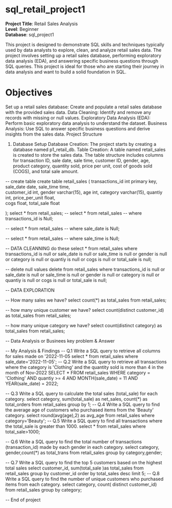 # sql_retail_project1
**Project Title**: Retail Sales Analysis  
**Level**: Beginner  
**Database**:  sql_project1

This project is designed to demonstrate SQL skills and techniques typically used by data analysts to explore, clean, and analyze retail sales data. The project involves setting up a retail sales database, performing exploratory data analysis (EDA), and answering specific business questions through SQL queries. This project is ideal for those who are starting their journey in data analysis and want to build a solid foundation in SQL.

# Objectives
Set up a retail sales database: Create and populate a retail sales database with the provided sales data.
Data Cleaning: Identify and remove any records with missing or null values.
Exploratory Data Analysis (EDA): Perform basic exploratory data analysis to understand the dataset.
Business Analysis: Use SQL to answer specific business questions and derive insights from the sales data.
Project Structure
1. Database Setup
Database Creation: The project starts by creating a database named p1_retail_db.
Table Creation: A table named retail_sales is created to store the sales data. The table structure includes columns for transaction ID, sale date, sale time, customer ID, gender, age, product category, quantity sold, price per unit, cost of goods sold (COGS), and total sale amount.

-- create table
create table retail_sales
(
   transactions_id	int primary key,
   sale_date date,
   sale_time time,	
   customer_id int,	
   gender varchar(15),
   age	int,
   category	varchar(15),
   quantiy	int,
   price_per_unit float,	
   cogs	float,
   total_sale float

);
select * from retail_sales;
-- select * from retail_sales
-- where transactions_id is Null;

-- select * from retail_sales
-- where sale_date is Null;

-- select * from retail_sales
-- where sale_time is Null;

-- DATA CLEANNING   do these
select * from retail_sales
where 
transactions_id is null
or 
sale_date is null
or
sale_time is null
or 
gender is null
or 
category is null
or
quantiy is null
or 
cogs is null
or 
total_sale is null;

-- delete null values
delete from retail_sales 
where 
transactions_id is null 
or
 sale_date is null 
 or
 sale_time is null 
 or
 gender is null
 or 
 category is null
or
 quantiy is null
or
 cogs is null
or
 total_sale is null;

-- DATA EXPLORATION

-- How  many sales we have?
select count(*) as total_sales from retail_sales;

-- how many  unique customer we have?
select count(distinct customer_id) as total_sales from retail_sales;

-- how many  unique category we have?
select count(distinct category) as total_sales from retail_sales;

-- Data Analysis or Businees key problem & Answer

-- My Analysis & Findings
-- Q.1 Write a SQL query to retrieve all columns for sales made on '2022-11-05
select * 
from retail_sales
where sale_date='2022-11-05';
-- Q.2 Write a SQL query to retrieve all transactions where the category is 'Clothing' and the quantity sold is more than 4 in the month of Nov-2022
SELECT *
FROM retail_sales
WHERE category = 'Clothing'
  AND quantiy >= 4
  AND MONTH(sale_date) = 11
  AND YEAR(sale_date) = 2022;
    
-- Q.3 Write a SQL query to calculate the total sales (total_sale) for each category.
select category, 
 sum(total_sale) as net_sales,
 count(*) as total_orders
 from retail_sales
 group by 1;
-- Q.4 Write a SQL query to find the average age of customers who purchased items from the 'Beauty' category.
select round(avg(age),2) as avg_age
from retail_sales
where category='Beauty';
-- Q.5 Write a SQL query to find all transactions where the total_sale is greater than 1000.
select * from retail_sales
where total_sale>1000;

-- Q.6 Write a SQL query to find the total number of transactions (transaction_id) made by each gender in each category.
select 
category, gender,count(*) as total_trans
from retail_sales
group by category,gender;

-- Q.7 Write a SQL query to find the top 5 customers based on the highest total sales
select
 customer_id,
sum(total_sale )as total_sales
 from retail_sales 
 group by customer_id
 order by total_sales desc
 limit 5;
-- Q.8 Write a SQL query to find the number of unique customers who purchased items from each category.
select
category,
 count( distinct customer_id)
 from retail_sales
 group by category;

-- End  of project

 

